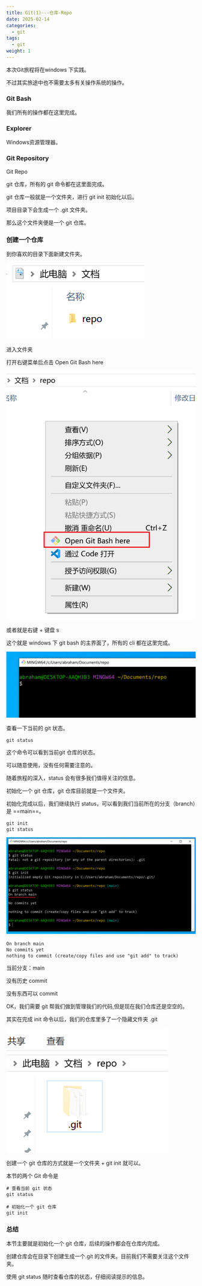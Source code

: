 ```yaml
---
title: Git(1)---仓库-Repo
date: 2025-02-14
categories:
  - git
tags:
  - git
weight: 1
---
```

本次Git旅程将在windows 下实践。

不过其实旅途中也不需要太多有关操作系统的操作。

### Git Bash

我们所有的操作都在这里完成。

### Explorer
Windows资源管理器。

### Git Repository

Git Repo

git 仓库，所有的 git 命令都在这里面完成。

git 仓库一般就是一个文件夹，进行 git init 初始化以后。

项目目录下会生成一个 .git 文件夹。

那么这个文件夹便是一个 git 仓库。

### 创建一个仓库

到你喜欢的目录下面新建文件夹。

![](https://raw.githubusercontent.com/InsHomePgup/pic_go_img/main/blog/20250216213139449.png)

进入文件夹

打开右键菜单后点击 Open Git Bash here

![](https://raw.githubusercontent.com/InsHomePgup/pic_go_img/main/blog/20250216221044191.png)

或者就是右键 + 键盘 s

这个就是 windows 下 git bash 的主界面了，所有的 cli 都在这里完成。

![](https://raw.githubusercontent.com/InsHomePgup/pic_go_img/main/blog/20250216221118051.png)


查看一下当前的 git 状态。

``` shell
git status
```

这个命令可以看到当前git 仓库的状态。

可以随意使用，没有任何需要注意的。

随着旅程的深入，status 会有很多我们值得关注的信息。

初始化一个 git 仓库，git 仓库目前就是一个文件夹。

初始化完成以后，我们继续执行 status，可以看到我们当前所在的分支（branch）是 ==main==。

``` shell
git init
git status
```


![|601x305](https://raw.githubusercontent.com/InsHomePgup/pic_go_img/main/blog/20250216221517074.png)

```
On branch main
No commits yet
nothing to commit (create/copy files and use "git add" to track)
```

当前分支：main

没有历史 commit

没有东西可以 commit

OK，我们需要 git 帮我们做到管理我们的代码,但是现在我们仓库还是空空的。

其实在完成 init 命令以后，我们的仓库里多了一个隐藏文件夹 .git



![](https://raw.githubusercontent.com/InsHomePgup/pic_go_img/main/blog/20250216223221041.png)





创建一个 git 仓库的方式就是一个文件夹 + git init 就可以。

本节的两个 Git 命令是

``` shell
# 查看当前 git 状态
git status

# 初始化一个 git 仓库
git init
```

### 总结

本节主要就是初始化一个 git 仓库，后续的操作都会在仓库内完成。

创建仓库会在目录下创建生成一个.git 的文件夹。目前我们不需要关注这个文件夹。

使用 git status 随时查看仓库的状态，仔细阅读提示的信息。